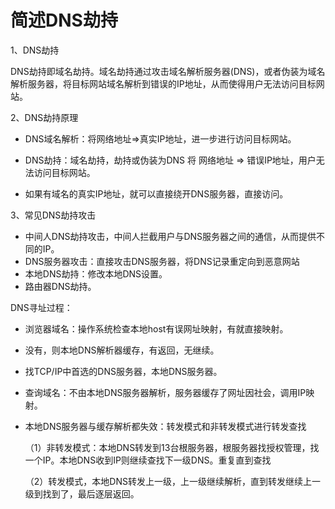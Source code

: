 # 简述DNS劫持

1、DNS劫持

DNS劫持即域名劫持。域名劫持通过攻击域名解析服务器(DNS)，或者伪装为域名解析服务器，将目标网站域名解析到错误的IP地址，从而使得用户无法访问目标网站。

2、DNS劫持原理

- DNS域名解析：将网络地址=>真实IP地址，进一步进行访问目标网站。
- DNS劫持：域名劫持，劫持或伪装为DNS 将 网络地址 => 错误IP地址，用户无法访问目标网站。

- 如果有域名的真实IP地址，就可以直接绕开DNS服务器，直接访问。

3、常见DNS劫持攻击

- 中间人DNS劫持攻击，中间人拦截用户与DNS服务器之间的通信，从而提供不同的IP。
- DNS服务器攻击：直接攻击DNS服务器，将DNS记录重定向到恶意网站
- 本地DNS劫持：修改本地DNS设置。
- 路由器DNS劫持。





DNS寻址过程：

- 浏览器域名：操作系统检查本地host有误网址映射，有就直接映射。

- 没有，则本地DNS解析器缓存，有返回，无继续。

- 找TCP/IP中首选的DNS服务器，本地DNS服务器。

- 查询域名：不由本地DNS服务器解析，服务器缓存了网址因社会，调用IP映射。

- 本地DNS服务器与缓存解析都失效：转发模式和非转发模式进行转发查找

  （1）非转发模式：本地DNS转发到13台根服务器，根服务器找授权管理，找一个IP。本地DNS收到IP则继续查找下一级DNS。重复直到查找

  （2）转发模式，本地DNS转发上一级，上一级继续解析，直到转发继续上一级到找到了，最后逐层返回。

  

